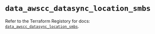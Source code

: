 # `data_awscc_datasync_location_smbs`

Refer to the Terraform Registory for docs: [`data_awscc_datasync_location_smbs`](https://registry.terraform.io/providers/hashicorp/awscc/0.70.0/docs/data-sources/datasync_location_smbs).
